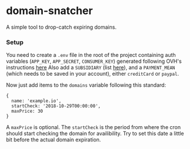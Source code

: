 # domain-snatcher

A simple tool to drop-catch expiring domains.

### Setup

You need to create a `.env` file in the root of the project containing auth variables
(`APP_KEY`, `APP_SECRET`, `CONSUMER_KEY`) generated following OVH's instructions [here](https://github.com/ovh/node-ovh#example-usage)
Also add a `SUBSIDIARY` (list [here](https://eu.api.ovh.com/console/#/order/cart#POST)),
and a `PAYMENT_MEAN` (which needs to be saved in your account), either `creditCard` or `paypal`.

Now just add items to the `domains` variable following this standard:

    {
      name: 'example.io',
      startCheck: '2018-10-29T00:00:00',
      maxPrice: 30
    }

A `maxPrice` is optional. The `startCheck` is the period from where the cron should start
checking the domain for availibility. Try to set this date a little bit before the actual domain
expiration.
